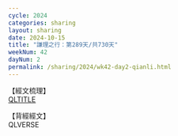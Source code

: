 ```yaml
---
cycle: 2024
categories: sharing
layout: sharing
date: 2024-10-15
title: "謙理之行：第289天/共730天"
weekNum: 42
dayNum: 2
permalink: /sharing/2024/wk42-day2-qianli.html
---
```

【經文梳理】  
[QLTITLE](QLLINK)

【背經經文】  
QLVERSE
